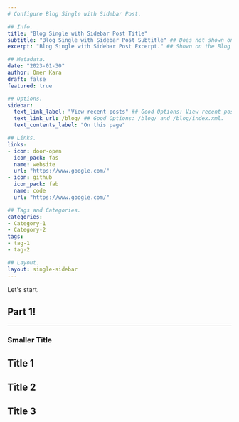 ```yaml
---
# Configure Blog Single with Sidebar Post.

## Info.
title: "Blog Single with Sidebar Post Title"
subtitle: "Blog Single with Sidebar Post Subtitle" ## Does not shown on the Blog Main Page.
excerpt: "Blog Single with Sidebar Post Excerpt." ## Shown on the Blog Main Page, but does not shown on the Blog Post Page.

## Metadata.
date: "2023-01-30"
author: Omer Kara
draft: false
featured: true

## Options.
sidebar:
  text_link_label: "View recent posts" ## Good Options: View recent posts and Subscribe via RSS.
  text_link_url: /blog/ ## Good Options: /blog/ and /blog/index.xml.
  text_contents_label: "On this page"

## Links.
links:
- icon: door-open
  icon_pack: fas
  name: website
  url: "https://www.google.com/"
- icon: github
  icon_pack: fab
  name: code
  url: "https://www.google.com/"

## Tags and Categories.
categories:
- Category-1
- Category-2
tags:
- tag-1
- tag-2

## Layout.
layout: single-sidebar
---
```


Let's start.

## Part 1!
---

### Smaller Title

## Title 1

## Title 2

## Title 3
